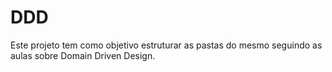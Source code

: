 # DDD

Este projeto tem como objetivo estruturar as pastas do mesmo seguindo as aulas sobre Domain Driven Design.